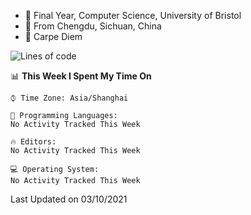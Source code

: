 - :school: Final Year, Computer Science, University of Bristol 
- :panda_face: From Chengdu, Sichuan, China
- :musical_keyboard: Carpe Diem

<!--START_SECTION:waka-->
![Lines of code](https://img.shields.io/badge/From%20Hello%20World%20I%27ve%20Written-115869%20lines%20of%20code-blue)

📊 **This Week I Spent My Time On** 

```text
⌚︎ Time Zone: Asia/Shanghai

💬 Programming Languages: 
No Activity Tracked This Week

🔥 Editors: 
No Activity Tracked This Week

💻 Operating System: 
No Activity Tracked This Week

```


 Last Updated on 03/10/2021
<!--END_SECTION:waka-->
